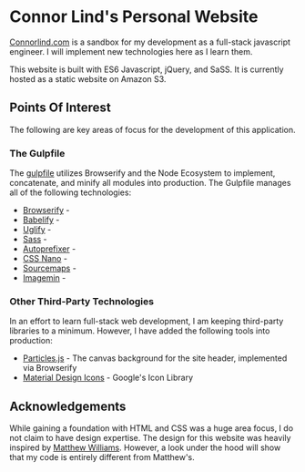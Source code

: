 # Connor Lind's Personal Website

[Connorlind.com](http://www.connorlind.com) is a sandbox for my development as a full-stack javascript engineer. I will implement new technologies here as I learn them.

This website is built with ES6 Javascript, jQuery, and SaSS. It is currently hosted as a static website on Amazon S3.

## Points Of Interest

The following are key areas of focus for the development of this application.

### The Gulpfile

The [gulpfile](https://github.com/connorjohnlind/connorlind.com/blob/master/gulpfile.js) utilizes Browserify and the Node Ecosystem to implement, concatenate, and minify all modules into production. The Gulpfile manages all of the following technologies:

* [Browserify](https://github.com/browserify/browserify) -
* [Babelify](https://github.com/babel/babelify) -
* [Uglify](https://github.com/terinjokes/gulp-uglify) -
* [Sass](https://github.com/dlmanning/gulp-sass) -
* [Autoprefixer](https://github.com/postcss/autoprefixer) -
* [CSS Nano](https://github.com/ben-eb/cssnano) -
* [Sourcemaps](https://github.com/gulp-sourcemaps/gulp-sourcemaps) -
* [Imagemin](https://github.com/sindresorhus/gulp-imagemin) -

### Other Third-Party Technologies

In an effort to learn full-stack web development, I am keeping third-party libraries to a minimum. However, I have added the following tools into production:

* [Particles.js](https://github.com/VincentGarreau/particles.js/) - The canvas background for the site header, implemented via Browserify
* [Material Design Icons](https://github.com/google/material-design-icons) - Google's Icon Library

## Acknowledgements

While gaining a foundation with HTML and CSS was a huge area focus, I do not claim to have design expertise. The design for this website was heavily inspired by [Matthew Williams](http://findmatthew.com/). However, a look under the hood will show that my code is entirely different from Matthew's.
